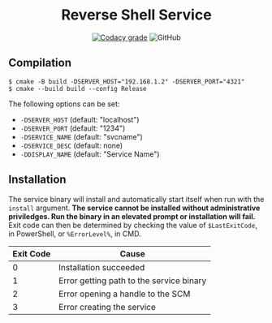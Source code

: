 <div align="center">

# Reverse Shell Service
[![Codacy grade](https://img.shields.io/codacy/grade/e9336e54ee254d0e994142b77bc3a68a?logo=codacy&style=flat-square)](https://app.codacy.com/gh/curlew/reverse-shell-service/dashboard)
![GitHub](https://img.shields.io/github/license/curlew/reverse-shell-service?style=flat-square)

</div>

## Compilation
```
$ cmake -B build -DSERVER_HOST="192.168.1.2" -DSERVER_PORT="4321"
$ cmake --build build --config Release
```

The following options can be set:
- `-DSERVER_HOST` (default: "localhost")
- `-DSERVER_PORT` (default: "1234")
- `-DSERVICE_NAME` (default: "svcname")
- `-DSERVICE_DESC` (default: none)
- `-DDISPLAY_NAME` (default: "Service Name")

## Installation

The service binary will install and automatically start itself when run with the `install` argument.
**The service cannot be installed without administrative priviledges. Run the binary in an elevated prompt or installation will fail.**
Exit code can then be determined by checking the value of `$LastExitCode`, in PowerShell, or `%ErrorLevel%`, in CMD.

| Exit Code | Cause |
| - | - |
| 0 | Installation succeeded |
| 1 | Error getting path to the service binary |
| 2 | Error opening a handle to the SCM |
| 3 | Error creating the service |
